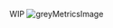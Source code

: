 WIP
![greyMetricsImage](https://user-images.githubusercontent.com/30084404/229538803-eae252d8-0771-41a7-92c4-f9fb5a2f6289.png)
